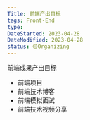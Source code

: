 ```yaml
---
Title: 前端产出目标
tags: Front-End
type:
DateStarted: 2023-04-28
DateModified: 2023-04-28
status: 🟡Organizing
---
```


前端成果产出目标

- 前端项目
- 前端技术博客
- 前端模拟面试
- 前端技术视频分享
